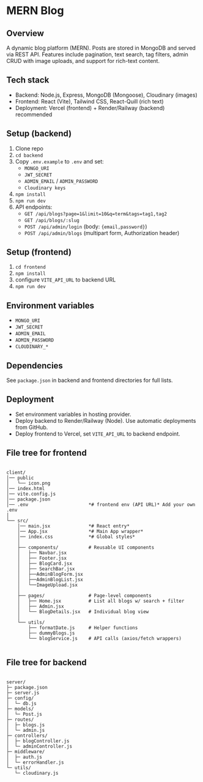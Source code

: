 # MERN Blog

## Overview

A dynamic blog platform (MERN). Posts are stored in MongoDB and served via REST API. Features include pagination, text search, tag filters, admin CRUD with image uploads, and support for rich-text content.

## Tech stack

- Backend: Node.js, Express, MongoDB (Mongoose), Cloudinary (images)
- Frontend: React (Vite), Tailwind CSS, React-Quill (rich text)
- Deployment: Vercel (frontend) + Render/Railway (backend) recommended

## Setup (backend)

1. Clone repo
2. `cd backend`
3. Copy `.env.example` to `.env` and set:
   - `MONGO_URI`
   - `JWT_SECRET`
   - `ADMIN_EMAIL` / `ADMIN_PASSWORD`
   - `Cloudinary keys`
4. `npm install`
5. `npm run dev`
6. API endpoints:
   - `GET /api/blogs?page=1&limit=10&q=term&tags=tag1,tag2`
   - `GET /api/blogs/:slug`
   - `POST /api/admin/login` (body: `{email,password}`)
   - `POST /api/admin/blogs` (multipart form, Authorization header)

## Setup (frontend)

1. `cd frontend`
2. `npm install`
3. configure `VITE_API_URL` to backend URL
4. `npm run dev`

## Environment variables

- `MONGO_URI`
- `JWT_SECRET`
- `ADMIN_EMAIL`
- `ADMIN_PASSWORD`
- `CLOUDINARY_*`

## Dependencies

See `package.json` in backend and frontend directories for full lists.

## Deployment

- Set environment variables in hosting provider.
- Deploy backend to Render/Railway (Node). Use automatic deployments from GitHub.
- Deploy frontend to Vercel, set `VITE_API_URL` to backend endpoint.

## File tree for frontend

```plaintext

client/
│── public
│   └── icon.png 
│── index.html
│── vite.config.js
│── package.json
│── .env                      *# frontend env (API URL)* Add your own .env
│
└── src/
    │── main.jsx              *# React entry*
    │── App.jsx               *# Main App wrapper*
    │── index.css             *# Global styles*
    │
    ├── components/           # Reusable UI components
    │   ├── Navbar.jsx
    │   ├── Footer.jsx
    │   ├── BlogCard.jsx
    │   ├── SearchBar.jsx
    │   ├──AdminBlogForm.jsx
    │   ├──AdminBlogList.jsx
    │   └──ImageUpload.jsx   
    │
    ├── pages/                # Page-level components
    │   ├── Home.jsx          # List all blogs w/ search + filter
    │   ├── Admin.jsx
    │   └── BlogDetails.jsx   # Individual blog view
    │
    └── utils/                
        ├── formatDate.js     # Helper functions
        ├── dummyBlogs.js   
        └── blogService.js    # API calls (axios/fetch wrappers)
    
```

## File tree for backend

```plaintext

server/
├─ package.json
├─ server.js
├─ config/
│  └─ db.js
├─ models/
│  └─ Post.js
├─ routes/
│  ├─ blogs.js
│  └─ admin.js
├─ controllers/
│  ├─ blogController.js
│  └─ adminController.js
├─ middleware/
│  ├─ auth.js
│  └─ errorHandler.js
└─ utils/
   └─ cloudinary.js
```
